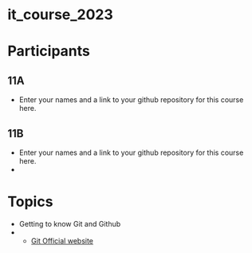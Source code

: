 # it_course_2023

# Participants

## 11A
* Enter your names and a link to your github repository for this course here.

## 11B
* Enter your names and a link to your github repository for this course here.
* 
# Topics
 * Getting to know Git and Github
 * * [Git Official website](https://git-scm.com/)
